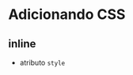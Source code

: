 # Adicionando CSS

## inline

* atributo `style`

## <style>

* tag html que irá conter o css

## <link>

* arquivo css externo

## @import

* arquivo css externo
 